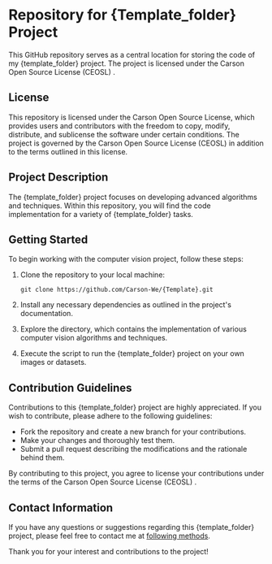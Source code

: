 # Repository for {Template_folder} Project

This GitHub repository serves as a central location for storing the code of my {template_folder} project. The project is licensed under the Carson Open Source License (CEOSL) .

## License

This repository is licensed under the Carson Open Source License, which provides users and contributors with the freedom to copy, modify, distribute, and sublicense the software under certain conditions. The project is governed by the Carson Open Source License (CEOSL)  in addition to the terms outlined in this license.

## Project Description

The {template_folder} project focuses on developing advanced algorithms and techniques. Within this repository, you will find the code implementation for a variety of {template_folder} tasks.

## Getting Started

To begin working with the computer vision project, follow these steps:

1. Clone the repository to your local machine:

   `
   git clone https://github.com/Carson-We/{Template}.git
   `

2. Install any necessary dependencies as outlined in the project's documentation.

3. Explore the directory, which contains the implementation of various computer vision algorithms and techniques.

4. Execute the script to run the {template_folder} project on your own images or datasets.

## Contribution Guidelines

Contributions to this {template_folder} project are highly appreciated. If you wish to contribute, please adhere to the following guidelines:

- Fork the repository and create a new branch for your contributions.
- Make your changes and thoroughly test them.
- Submit a pull request describing the modifications and the rationale behind them.

By contributing to this project, you agree to license your contributions under the terms of the Carson Open Source License (CEOSL) .

## Contact Information

If you have any questions or suggestions regarding this {template_folder} project, please feel free to contact me at [following methods](https://carson-we.github.io/contact.html).

Thank you for your interest and contributions to the project!
